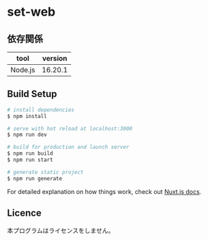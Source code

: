 # set-web

## 依存関係


|tool | version |
| -------- | -------- |
| Node.js  | 16.20.1    |

## Build Setup

```bash
# install dependencies
$ npm install

# serve with hot reload at localhost:3000
$ npm run dev

# build for production and launch server
$ npm run build
$ npm run start

# generate static project
$ npm run generate
```

For detailed explanation on how things work, check out [Nuxt.js docs](https://nuxtjs.org).

## Licence

本プログラムはライセンスをしません。
